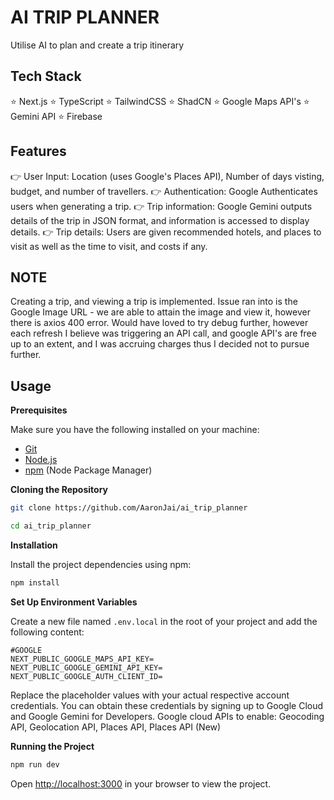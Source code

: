 # AI TRIP PLANNER
Utilise AI to plan and create a trip itinerary

## Tech Stack
⭐ Next.js
⭐ TypeScript
⭐ TailwindCSS
⭐ ShadCN
⭐ Google Maps API's
⭐ Gemini API
⭐ Firebase

## Features
👉 User Input: Location (uses Google's Places API), Number of days visting, budget, and number of travellers.
👉 Authentication: Google Authenticates users when generating a trip.
👉 Trip information: Google Gemini outputs details of the trip in JSON format, and information is accessed to display details.
👉 Trip details: Users are given recommended hotels, and places to visit as well as the time to visit, and costs if any.

## NOTE
Creating a trip, and viewing a trip is implemented.
Issue ran into is the Google Image URL - we are able to attain the image and view it, however there is axios 400 error.
Would have loved to try debug further, however each refresh I believe was triggering an API call, and google API's are free up to an extent, and I was accruing charges thus I decided not to pursue further.

## Usage
**Prerequisites**

Make sure you have the following installed on your machine:

- [Git](https://git-scm.com/)
- [Node.js](https://nodejs.org/en)
- [npm](https://www.npmjs.com/) (Node Package Manager)

**Cloning the Repository**

```bash
git clone https://github.com/AaronJai/ai_trip_planner

cd ai_trip_planner
```

**Installation**

Install the project dependencies using npm:

```bash
npm install
```

**Set Up Environment Variables**

Create a new file named `.env.local` in the root of your project and add the following content:
```env
#GOOGLE
NEXT_PUBLIC_GOOGLE_MAPS_API_KEY=
NEXT_PUBLIC_GOOGLE_GEMINI_API_KEY=
NEXT_PUBLIC_GOOGLE_AUTH_CLIENT_ID=
```

Replace the placeholder values with your actual respective account credentials. You can obtain these credentials by signing up to Google Cloud and Google Gemini for Developers.
Google cloud APIs to enable: Geocoding API, Geolocation API, Places API, Places API (New)

**Running the Project**

```bash
npm run dev
```

Open [http://localhost:3000](http://localhost:3000) in your browser to view the project.
